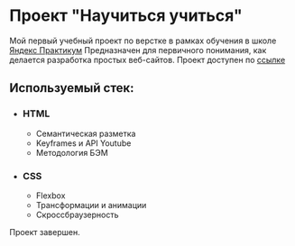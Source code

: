 # Проект "Научиться учиться"

Мой первый учебный проект по верстке в рамках обучения в школе [Яндекс Практикум](https://practicum.yandex.ru/)
Предназначен для первичного понимания, как делается разработка простых веб-сайтов.
Проект доступен по [ссылке](https://github.com/MaxLogvinov/how-to-learn)

## Используемый стек:

- ### HTML
  - Семантическая разметка
  - Keyframes и API Youtube
  - Методология БЭМ
- ### CSS
  - Flexbox
  - Трансформации и анимации
  - Скроссбраузерность

Проект завершен.

